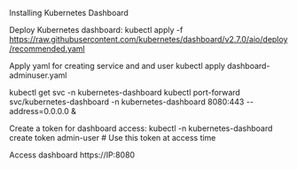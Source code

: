 Installing Kubernetes Dashboard

Deploy Kubernetes dashboard:
kubectl apply -f https://raw.githubusercontent.com/kubernetes/dashboard/v2.7.0/aio/deploy/recommended.yaml

Apply yaml for creating service and and user
kubectl apply dashboard-adminuser.yaml

kubectl get svc -n kubernetes-dashboard
kubectl port-forward svc/kubernetes-dashboard -n kubernetes-dashboard 8080:443 --address=0.0.0.0 &

Create a token for dashboard access:
kubectl -n kubernetes-dashboard create token admin-user # Use this token at access time


Access dashboard
https://IP:8080
